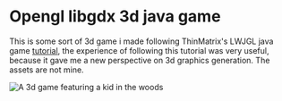 # Opengl libgdx 3d java game
This is some sort of 3d game i made following ThinMatrix's LWJGL java game [tutorial](https://www.youtube.com/watch?v=VS8wlS9hF8E&list=PLRIWtICgwaX0u7Rf9zkZhLoLuZVfUksDP), the experience of following this tutorial was very useful, because it gave me a new perspective on 3d graphics generation. The assets are not mine.

![A 3d game featuring a kid in the woods](https://lh3.googleusercontent.com/rvAmdi18yh4sNdYd3EUKRzn-W3e26DWSJIH5CxzF1pmDNHB2p3hCOyJI_eR2tIJpupE38gA6C3UdPJWa--A34oowrfGCDuOXobluOiqitLuoM87wAbu0jKeoUaa_2Pzpwz8xoGm6kYU47lyMHf4LH9GfD80FdTeVTeUvSNoyfWrMzp8gzpPdyYDFfUonwt7GXCOWn2POv5P7_pLF7VR4RNtLdH8i2SV8fqnvveqQnX2IGzZKOf8nI6wnUDVi72P3qIwWrEDopltb7zJ6W0MlKZDkYfOo9gd6hYzPLaPBVo8PdGVNZkdbfnOG1onpIZtcSUYgo1-JMOv_cbVT92NBXcQdzNLGZdvTcZ4hcFcYRpZxpi0gZF_g5SuJ9ibwWpCA4mE2HIqUhFISfhyN3GP0jyKhWhQlobvLXzZ9XUU-DXHsi1AT5a8U69miNXq-RvLv3kcomr8KyXCTnj3NZeaLDBayO-VNKZwB8PgcVw5ELVcO1kNbQaazfM4qgrqLIrIhh4ZeyP_LSCxXEffl9YIFACy7VZS3nCbgOMl2mAzyTlakmjXp8olRvHxnnvHGW0v3IrjJfyKux0qmVmjMDBWMW4CTAbi50dNdplLKWdyFJNoHIcJxaohI2apQRymic6gA6n9J9a9yhiLUrnck6J3M5AX30tdYKBo=w692-h494-no)
